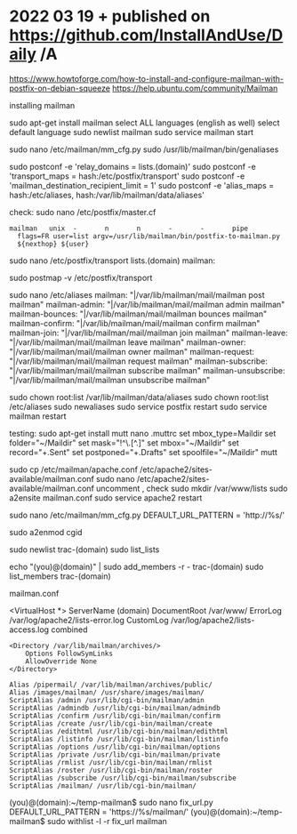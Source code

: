 # 2022 03 19  + published on https://github.com/InstallAndUse/Daily /A

https://www.howtoforge.com/how-to-install-and-configure-mailman-with-postfix-on-debian-squeeze
https://help.ubuntu.com/community/Mailman

installing mailman

sudo apt-get install mailman
select ALL languages (english as well)
select default language
sudo newlist mailman
sudo service mailman start

sudo nano /etc/mailman/mm_cfg.py
sudo /usr/lib/mailman/bin/genaliases

sudo postconf -e 'relay_domains = lists.(domain)'
sudo postconf -e 'transport_maps = hash:/etc/postfix/transport'
sudo postconf -e 'mailman_destination_recipient_limit = 1'
sudo postconf -e 'alias_maps = hash:/etc/aliases, hash:/var/lib/mailman/data/aliases'

check:
sudo nano /etc/postfix/master.cf

    mailman   unix  -       n       n       -       -       pipe
      flags=FR user=list argv=/usr/lib/mailman/bin/postfix-to-mailman.py
      ${nexthop} ${user}

sudo nano /etc/postfix/transport
    lists.(domain) mailman:

sudo postmap -v /etc/postfix/transport

sudo nano /etc/aliases
    mailman:              "|/var/lib/mailman/mail/mailman post mailman"
    mailman-admin:        "|/var/lib/mailman/mail/mailman admin mailman"
    mailman-bounces:      "|/var/lib/mailman/mail/mailman bounces mailman"
    mailman-confirm:      "|/var/lib/mailman/mail/mailman confirm mailman"
    mailman-join:         "|/var/lib/mailman/mail/mailman join mailman"
    mailman-leave:        "|/var/lib/mailman/mail/mailman leave mailman"
    mailman-owner:        "|/var/lib/mailman/mail/mailman owner mailman"
    mailman-request:      "|/var/lib/mailman/mail/mailman request mailman"
    mailman-subscribe:    "|/var/lib/mailman/mail/mailman subscribe mailman"
    mailman-unsubscribe:  "|/var/lib/mailman/mail/mailman unsubscribe mailman"

sudo chown root:list /var/lib/mailman/data/aliases
sudo chown root:list /etc/aliases
sudo newaliases
sudo service postfix restart
sudo service mailman restart

testing:
sudo apt-get install mutt
nano .muttrc
    set mbox_type=Maildir
    set folder="~/Maildir"
    set mask="!^\\.[^.]"
    set mbox="~/Maildir"
    set record="+.Sent"
    set postponed="+.Drafts"
    set spoolfile="~/Maildir"
mutt


sudo cp /etc/mailman/apache.conf /etc/apache2/sites-available/mailman.conf
sudo nano /etc/apache2/sites-available/mailman.conf
  uncomment <VirtualHost>, check
sudo mkdir /var/www/lists
sudo a2ensite mailman.conf
sudo service apache2 restart

sudo nano /etc/mailman/mm_cfg.py
    DEFAULT_URL_PATTERN = 'http://%s/'

sudo a2enmod cgid


sudo newlist trac-(domain)
sudo list_lists

echo "(you)@(domain)" | sudo add_members -r - trac-(domain)
sudo list_members trac-(domain)




mailman.conf


<VirtualHost *>
    ServerName (domain)
    DocumentRoot /var/www/
    ErrorLog /var/log/apache2/lists-error.log
    CustomLog /var/log/apache2/lists-access.log combined

    <Directory /var/lib/mailman/archives/>
        Options FollowSymLinks
        AllowOverride None
    </Directory>

    Alias /pipermail/ /var/lib/mailman/archives/public/
    Alias /images/mailman/ /usr/share/images/mailman/
    ScriptAlias /admin /usr/lib/cgi-bin/mailman/admin
    ScriptAlias /admindb /usr/lib/cgi-bin/mailman/admindb
    ScriptAlias /confirm /usr/lib/cgi-bin/mailman/confirm
    ScriptAlias /create /usr/lib/cgi-bin/mailman/create
    ScriptAlias /edithtml /usr/lib/cgi-bin/mailman/edithtml
    ScriptAlias /listinfo /usr/lib/cgi-bin/mailman/listinfo
    ScriptAlias /options /usr/lib/cgi-bin/mailman/options
    ScriptAlias /private /usr/lib/cgi-bin/mailman/private
    ScriptAlias /rmlist /usr/lib/cgi-bin/mailman/rmlist
    ScriptAlias /roster /usr/lib/cgi-bin/mailman/roster
    ScriptAlias /subscribe /usr/lib/cgi-bin/mailman/subscribe
    ScriptAlias /mailman/ /usr/lib/cgi-bin/mailman/
</VirtualHost>


(you)@(domain):~/temp-mailman$ sudo nano fix_url.py
    DEFAULT_URL_PATTERN = 'https://%s/mailman/'
(you)@(domain):~/temp-mailman$ sudo withlist -l -r fix_url mailman
